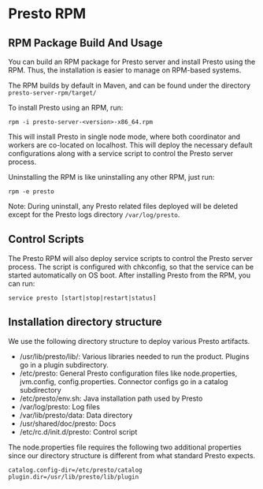 # Presto RPM

## RPM Package Build And Usage

You can build an RPM package for Presto server and install Presto using the RPM. Thus, the installation is easier to manage on RPM-based systems.

The RPM builds by default in Maven, and can be found under the directory `presto-server-rpm/target/`

To install Presto using an RPM, run:

    rpm -i presto-server-<version>-x86_64.rpm

This will install Presto in single node mode, where both coordinator and workers are co-located on localhost. This will deploy the necessary default configurations along with a service script to control the Presto server process.

Uninstalling the RPM is like uninstalling any other RPM, just run:

    rpm -e presto

Note: During uninstall, any Presto related files deployed will be deleted except for the Presto logs directory `/var/log/presto`.

## Control Scripts

The Presto RPM will also deploy service scripts to control the Presto server process. The script is configured with chkconfig,
so that the service can be started automatically on OS boot. After installing Presto from the RPM, you can run:

    service presto [start|stop|restart|status]

## Installation directory structure

We use the following directory structure to deploy various Presto artifacts.

* /usr/lib/presto/lib/: Various libraries needed to run the product. Plugins go in a plugin subdirectory.
* /etc/presto: General Presto configuration files like node.properties, jvm.config, config.properties. Connector configs go in a catalog subdirectory
* /etc/presto/env.sh: Java installation path used by Presto
* /var/log/presto: Log files
* /var/lib/presto/data: Data directory
* /usr/shared/doc/presto: Docs
* /etc/rc.d/init.d/presto: Control script

The node.properties file requires the following two additional properties since our directory structure is different from what standard Presto expects.

    catalog.config-dir=/etc/presto/catalog
    plugin.dir=/usr/lib/presto/lib/plugin
